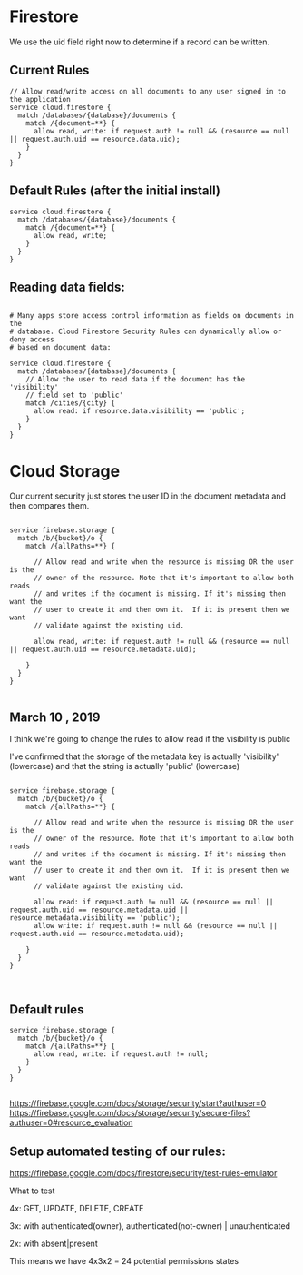 # Firestore

We use the uid field right now to determine if a record can be written.

## Current Rules

```
// Allow read/write access on all documents to any user signed in to the application
service cloud.firestore {
  match /databases/{database}/documents {
    match /{document=**} {
      allow read, write: if request.auth != null && (resource == null || request.auth.uid == resource.data.uid);
    }
  }
}
```

## Default Rules (after the initial install)
          
```
service cloud.firestore {
  match /databases/{database}/documents {
    match /{document=**} {
      allow read, write;
    }
  }
}
```

## Reading data fields:

```

# Many apps store access control information as fields on documents in the
# database. Cloud Firestore Security Rules can dynamically allow or deny access
# based on document data:

service cloud.firestore {
  match /databases/{database}/documents {
    // Allow the user to read data if the document has the 'visibility'
    // field set to 'public'
    match /cities/{city} {
      allow read: if resource.data.visibility == 'public';
    }
  }
}

```

# Cloud Storage

Our current security just stores the user ID in the document metadata and then
compares them.

```

service firebase.storage {
  match /b/{bucket}/o {
    match /{allPaths=**} {

      // Allow read and write when the resource is missing OR the user is the 
      // owner of the resource. Note that it's important to allow both reads
      // and writes if the document is missing. If it's missing then want the 
      // user to create it and then own it.  If it is present then we want 
      // validate against the existing uid.  
        
      allow read, write: if request.auth != null && (resource == null || request.auth.uid == resource.metadata.uid);
      
    }
  }
}


```

## March 10 , 2019

I think we're going to change the rules to allow read if the visibility is public

I've confirmed that the storage of the metadata key is actually 'visibility' 
(lowercase) and that the string is actually 'public' (lowercase) 

```

service firebase.storage {
  match /b/{bucket}/o {
    match /{allPaths=**} {

      // Allow read and write when the resource is missing OR the user is the 
      // owner of the resource. Note that it's important to allow both reads
      // and writes if the document is missing. If it's missing then want the 
      // user to create it and then own it.  If it is present then we want 
      // validate against the existing uid.  
      
      allow read: if request.auth != null && (resource == null || request.auth.uid == resource.metadata.uid || resource.metadata.visibility == 'public');
      allow write: if request.auth != null && (resource == null || request.auth.uid == resource.metadata.uid);
      
    }
  }
}

      
```

      

## Default rules 

```
service firebase.storage {
  match /b/{bucket}/o {
    match /{allPaths=**} {
      allow read, write: if request.auth != null;
    }
  }
}
```

## 

https://firebase.google.com/docs/storage/security/start?authuser=0
https://firebase.google.com/docs/storage/security/secure-files?authuser=0#resource_evaluation

## Setup automated testing of our rules:

https://firebase.google.com/docs/firestore/security/test-rules-emulator


What to test

4x: GET, UPDATE, DELETE, CREATE

3x: with authenticated(owner), authenticated(not-owner) | unauthenticated

2x: with absent|present

This means we have 4x3x2 = 24 potential permissions states

